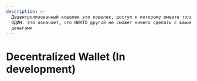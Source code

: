 ```yaml
---
description: >-
  Децентролизованный кошелек это кошелек, доступ к которому имеете только вы
  ОДИН. Это означает, что НИКТО другой не сможет ничего сделать с вашими
  деньгами
---
```


# Decentralized Wallet (In development)


